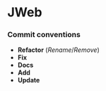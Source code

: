 # JWeb

### Commit conventions
- **Refactor** (_Rename_/_Remove_)
- **Fix**
- **Docs**
- **Add**
- **Update**